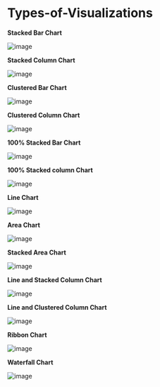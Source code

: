 # Types-of-Visualizations

**Stacked Bar Chart**

![image](https://user-images.githubusercontent.com/99253246/178154616-0f567d8d-72a4-4cdc-a239-0205db9f5768.png)

**Stacked Column Chart**

![image](https://user-images.githubusercontent.com/99253246/178154709-61395ba3-50bf-4f22-9e50-d68619e57d6e.png)

**Clustered Bar Chart**

![image](https://user-images.githubusercontent.com/99253246/178154802-a05bd217-fee4-4f83-98c3-6f7a71980280.png)

**Clustered Column Chart**

![image](https://user-images.githubusercontent.com/99253246/178154851-88340072-1602-4b3c-aaba-efa9a487716f.png)

**100% Stacked Bar Chart**

![image](https://user-images.githubusercontent.com/99253246/178154896-cd739faa-517d-49f6-94d7-6974ca66adb1.png)

**100% Stacked column Chart**

![image](https://user-images.githubusercontent.com/99253246/178155100-89859ee7-4a45-4f78-94ef-d8e0adb45524.png)

**Line Chart**

![image](https://user-images.githubusercontent.com/99253246/178155236-e5c03c1f-4260-4afe-8e69-4f6e6c4d533b.png)

**Area Chart**

![image](https://user-images.githubusercontent.com/99253246/178155266-ba1a2644-ade2-4daa-a76b-36102d7e067e.png)

**Stacked Area Chart**

![image](https://user-images.githubusercontent.com/99253246/178155387-fc412f7b-f63b-4495-8186-0682be7047ac.png)

**Line and Stacked Column Chart**

![image](https://user-images.githubusercontent.com/99253246/178155444-fa44408b-7c15-4090-885c-54e1ffbd70ba.png)

**Line and Clustered Column Chart**

![image](https://user-images.githubusercontent.com/99253246/178155547-63bd8e1b-47c3-4f2e-bea8-0ca6492efa13.png)

**Ribbon Chart**

![image](https://user-images.githubusercontent.com/99253246/178155583-46960c40-703c-417c-8c39-7a9c47005169.png)

**Waterfall Chart**

![image](https://user-images.githubusercontent.com/99253246/178155618-718832bf-740e-49e2-8b80-290d62050faa.png)


